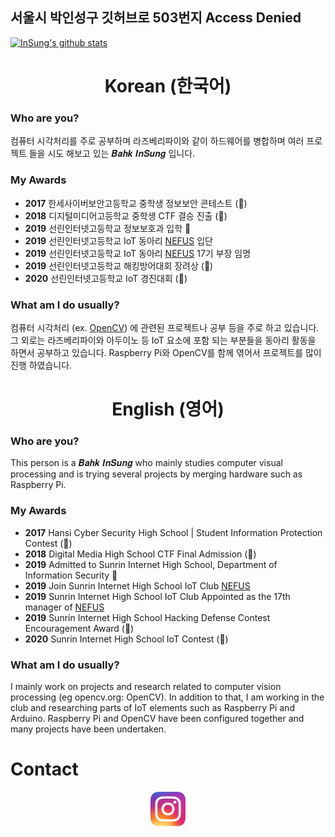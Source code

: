 ## 서울시 박인성구 깃허브로 503번지 Access Denied
[![InSung's github stats](https://github-readme-stats.vercel.app/api?username=insung3511&hide=prs&count_private=true&show_icons=true&theme=dracula)](https://github.com/anuraghazra/github-readme-stats)
<!--[![Top Langs](https://github-readme-stats.vercel.app/api/top-langs/?username=insung3511&layout=compact&theme=dracula)](https://github.com/anuraghazra/github-readme-stats)-->

<div align="center" style="text-align:center">

# Korean (한국어)

</div>

### Who are you?
컴퓨터 시각처리를 주로 공부하며 라즈베리파이와 같이 하드웨어를 병합하며 여러 프로젝트 들을 시도 해보고 있는 𝑩𝒂𝒉𝒌 𝑰𝒏𝑺𝒖𝒏𝒈 입니다.

### My Awards
- __2017__ 한세사이버보안고등학교 중학생 정보보안 콘테스트 (🥉)
- __2018__ 디지털미디어고등학교 중학생 CTF 결승 진출 (🏅)
- __2019__ 선린인터넷고등학교 정보보호과 입학 🏫
- __2019__ 선린인터넷고등학교 IoT 동아리 <a href="nefus.kr">NEFUS</a> 입단
- __2019__ 선린인터넷고등학교 IoT 동아리 <a href="nefus.kr">NEFUS</a> 17기 부장 임명
- __2019__ 선린인터넷고등학교 해킹방어대회 장려상 (🏅)
- __2020__ 선린인터넷고등학교 IoT 경진대회 (🥈)

### What am I do usually?
컴퓨터 시각처리 (ex. <a href="://opencv.org">OpenCV</a>) 에 관련된 프로젝트나 공부 등을 주로 하고 있습니다. 그 외로는 라즈베리파이와 아두이노 등 IoT 요소에 포함 되는 부분들을 동아리 활동을 하면서 공부하고 있습니다. Raspberry Pi와 OpenCV를 함께 엮어서 프로젝트를 많이 진행 하였습니다. 
    
</div>

<div align="center" style="text-align:center">

# English (영어)

</div>

### Who are you?
This person is a 𝑩𝒂𝒉𝒌 𝑰𝒏𝑺𝒖𝒏𝒈 who mainly studies computer visual processing and is trying several projects by merging hardware such as Raspberry Pi.

### My Awards
- __2017__ Hansi Cyber Security High School | Student Information Protection Contest (🥉)
- __2018__ Digital Media High School CTF Final Admission (🏅)
- __2019__ Admitted to Sunrin Internet High School, Department of Information Security 🏫
- __2019__ Join Sunrin Internet High School IoT Club <a href="nefus.kr">NEFUS</a>
- __2019__ Sunrin Internet High School IoT Club Appointed as the 17th manager of <a href="nefus.kr">NEFUS</a>
- __2019__ Sunrin Internet High School Hacking Defense Contest Encouragement Award (🏅)
- __2020__ Sunrin Internet High School IoT Contest (🥈)

### What am I do usually?
I mainly work on projects and research related to computer vision processing (eg opencv.org: OpenCV</a >). In addition to that, I am working in the club and researching parts of IoT elements such as Raspberry Pi and Arduino. Raspberry Pi and OpenCV have been configured together and many projects have been undertaken.

# Contact
<div align="center" style="text-align:center">
    <!--Instagram Here!-->
    <a href="https://www.instagram.com/theclockis____ticking">
        <img src="./icons/instagram.webp" width=11% alt="Instagram Icon"> 
    </a>
</div>